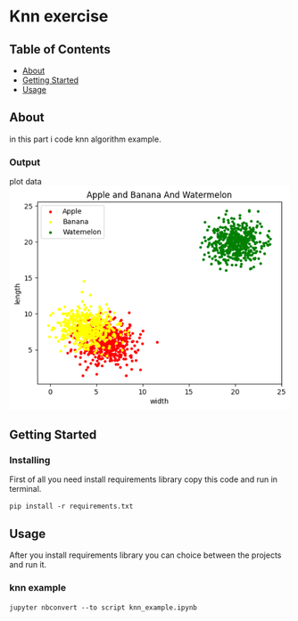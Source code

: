 # Knn exercise

## Table of Contents

- [About](#about)
- [Getting Started](#getting_started)
- [Usage](#usage)

## About <a name = "about"></a>

in this part i code knn algorithm example.

### Output

plot data
![plot data](output/plot_data.png)

## Getting Started <a name = "getting_started"></a>

### Installing

First of all you need install requirements library copy this code and run in terminal.

``` terminal
pip install -r requirements.txt
```

## Usage <a name = "usage"></a>

After you install requirements library you can choice between the projects and run it.

### knn example

``` terminal
jupyter nbconvert --to script knn_example.ipynb
```
